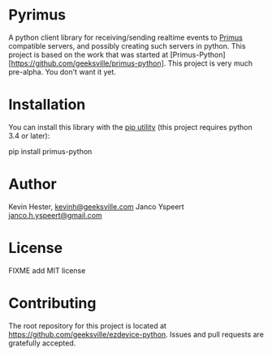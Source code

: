 # Pyrimus

A python client library for receiving/sending realtime events to [Primus](https://github.com/primus/primus) compatible servers, and possibly creating such servers in python.
This project is based on the work that was started at  [Primus-Python][https://github.com/geeksville/primus-python].
This project is very much pre-alpha. You don't want it yet.

# Installation

You can install this library with the [pip utility](https://pypi.org/project/primus-python/) (this project requires python 3.4 or later):

pip install primus-python

# Author

Kevin Hester, kevinh@geeksville.com
Janco Yspeert janco.h.yspeert@gmail.com

# License

FIXME add MIT license

# Contributing

The root repository for this project is located at https://github.com/geeksville/ezdevice-python. Issues and pull requests are gratefully accepted.
